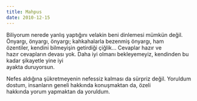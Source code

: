 ```yaml
---
title: Mahpus
date: 2010-12-15
---
```


Biliyorum nerede yanlış yaptığını velakin beni dinlemesi mümkün değil.\
Önyargı, önyargı, önyargı; kahkahalarla bezenmiş önyargı, ham\
özentiler, kendini bilmeyişin getirdiği çiğlik… Cevaplar hazır ve\
hazır cevapların devası yok. Daha iyi olmanı bekleyemeyiz, kendinden bu
kadar şikayetle yine iyi\
ayakta duruyorsun.

Nefes aldığına şükretmeyenin nefessiz kalması da sürpriz değil. Yoruldum
dostum, insanların geneli hakkında konuşmaktan da, özeli\
hakkında yorum yapmaktan da yoruldum.
